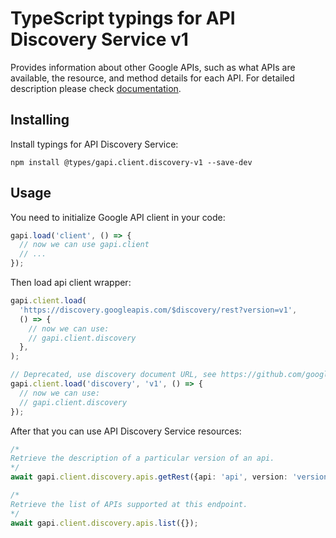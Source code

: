 # TypeScript typings for API Discovery Service v1

Provides information about other Google APIs, such as what APIs are available, the resource, and method details for each API.
For detailed description please check [documentation](https://developers.google.com/discovery/).

## Installing

Install typings for API Discovery Service:

```
npm install @types/gapi.client.discovery-v1 --save-dev
```

## Usage

You need to initialize Google API client in your code:

```typescript
gapi.load('client', () => {
  // now we can use gapi.client
  // ...
});
```

Then load api client wrapper:

```typescript
gapi.client.load(
  'https://discovery.googleapis.com/$discovery/rest?version=v1',
  () => {
    // now we can use:
    // gapi.client.discovery
  },
);
```

```typescript
// Deprecated, use discovery document URL, see https://github.com/google/google-api-javascript-client/blob/master/docs/reference.md#----gapiclientloadname----version----callback--
gapi.client.load('discovery', 'v1', () => {
  // now we can use:
  // gapi.client.discovery
});
```

After that you can use API Discovery Service resources: <!-- TODO: make this work for multiple namespaces -->

```typescript
/*
Retrieve the description of a particular version of an api.
*/
await gapi.client.discovery.apis.getRest({api: 'api', version: 'version'});

/*
Retrieve the list of APIs supported at this endpoint.
*/
await gapi.client.discovery.apis.list({});
```
